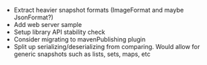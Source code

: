 * Extract heavier snapshot formats (ImageFormat and maybe JsonFormat?)
* Add web server sample
* Setup library API stability check
* Consider migrating to mavenPublishing plugin
* Split up serializing/deserializing from comparing. Would allow for generic snapshots such as lists, sets, maps, etc